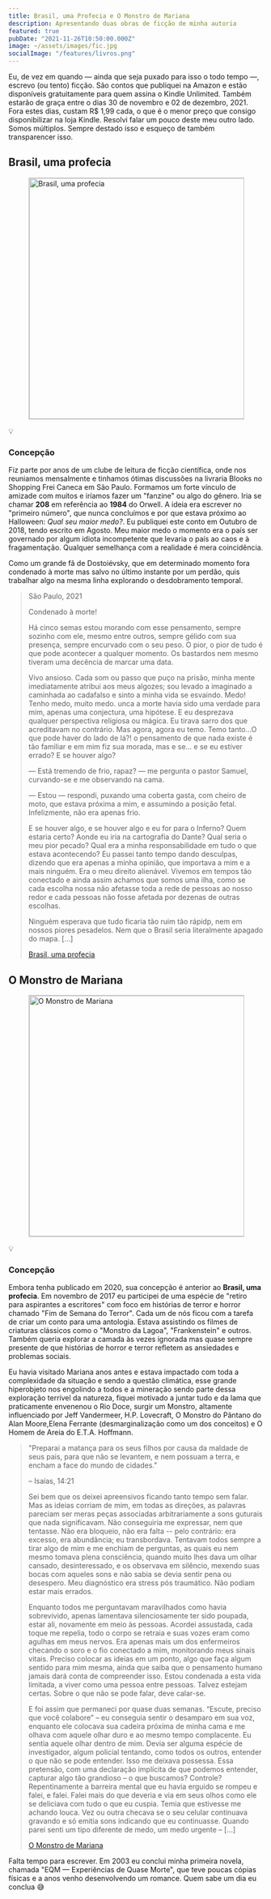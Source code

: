 ```yaml
---
title: Brasil, uma Profecia e O Monstro de Mariana
description: Apresentando duas obras de ficção de minha autoria
featured: true
pubDate: "2021-11-26T10:50:00.000Z"
image: ~/assets/images/fic.jpg
socialImage: "/features/livros.png"
---
```


<p class="lead">Eu, de vez em quando — ainda que seja puxado para isso o todo tempo —, escrevo (ou tento) ficção. São contos que publiquei na Amazon e estão disponíveis gratuitamente para quem assina o Kindle Unlimited. Também estarão de graça entre o dias 30 de novembro e 02 de dezembro, 2021. Fora estes dias, custam R$ 1,99 cada, o que é o menor preço que consigo disponibilizar na loja Kindle. Resolvi falar um pouco deste meu outro lado. Somos múltiplos. Sempre destado isso e esqueço de também transparencer isso.</p>

## Brasil, uma profecia

<figure class="extend">
    <img src="/assets/profecia.jpeg" width="752" height="475" alt="Brasil, uma profecia" style="border: 1px solid #BBB" />
</figure>

<section class="callout">
  <div class="callout__icon"><span role="img" aria-label="Ideia">💡</span></div>
  <article class="callout__content">
    <h3>Concepção</h3>
    <p>Fiz parte por anos de um clube de leitura de ficção científica, onde nos reuniamos mensalmente e tinhamos ótimas discussões na livraria Blooks no Shopping Frei Caneca em São Paulo. Formamos um forte vínculo de amizade com muitos e iríamos fazer um "fanzine" ou algo do gênero. Iria se chamar <b>208</b> em referência ao <b>1984</b> do Orwell. A ideia era escrever no "primeiro número", que nunca concluímos e por que estava próximo ao Halloween: <em>Qual seu maior medo?</em>. Eu publiquei este conto em Outubro de 2018, tendo escrito em Agosto. Meu maior medo o momento era o país ser governado por algum idiota incompetente que levaria o país ao caos e à fragamentação. Qualquer semelhança com a realidade é mera coincidência.</p>
    <p>Como um grande fã de Dostoiévsky, que em determinado momento fora condenado à morte mas salvo no último instante por um perdão, quis trabalhar algo na mesma linha explorando o desdobramento temporal.</p>
  </article>
</section>

> <footer>São Paulo, 2021</footer>
> 
> Condenado à morte!
> 
> Há cinco semas estou morando com esse pensamento, sempre sozinho com ele, mesmo entre outros, sempre gélido com sua presença, sempre encurvado com o seu peso. O pior, o pior de tudo é que pode acontecer a qualquer momento. Os bastardos nem mesmo tiveram uma decência de marcar uma data.
> 
> Vivo ansioso. Cada som ou passo que puço na prisão, minha mente imediatamente atribui aos meus algozes; sou levado a imaginado a caminhada ao cadafalso e sinto a minha vida se esvaindo. Medo! Tenho medo, muito medo. unca a morte havia sido uma verdade para mim, apenas uma conjectura, uma hipótese. E eu desprezava qualquer perspectiva religiosa ou mágica. Eu tirava sarro dos que acreditavam no contrário. Mas agora, agora eu temo. Temo tanto...O que pode haver do lado de lá?! o pensamento de que nada existe é tão familiar e em mim fiz sua morada, mas e se... e se eu estiver errado? E se houver algo?
> 
> — Está tremendo de frio, rapaz? — me pergunta o pastor Samuel, curvando-se e me observando na cama.
> 
> — Estou — respondi, puxando uma coberta gasta, com cheiro de moto, que estava próxima a mim, e assumindo a posição fetal. Infelizmente, não era apenas frio.
> 
> E se houver algo, e se houver algo e eu for para o Inferno? Quem estaria certo? Aonde eu iria na cartografia do Dante? Qual seria o meu pior pecado? Qual era a minha responsabilidade em tudo o que estava acontecendo? Eu passei tanto tempo dando desculpas, dizendo que era apenas a minha opinião, que importava a mim e a mais ninguém. Era o meu direito alienável. Vivemos em tempos tão conectado e ainda assim achamos que somos uma ilha, como se cada escolha nossa não afetasse toda a rede de pessoas ao nosso redor e cada pessoas não fosse afetada por dezenas de outras escolhas.
> 
> Ninguém esperava que tudo ficaria tão ruim tão rápidp, nem em nossos piores pesadelos. Nem que o Brasil seria literalmente apagado do mapa. [...]
> 
> <footer><a href="https://amzn.to/3CV6w1m" title="Brasil, uma profecia">Brasil, uma profecia</a></footer>

## O Monstro de Mariana

<figure class="extend">
    <img src="/assets/pttrn-min.jpg" width="752" height="475" alt="O Monstro de Mariana" style="border: 1px solid #BBB" />
</figure>

<section class="callout">
  <div class="callout__icon"><span role="img" aria-label="Ideia">💡</span></div>
  <article class="callout__content">
    <h3>Concepção</h3>
    <p>Embora tenha publicado em 2020, sua concepção é anterior ao <b>Brasil, uma profecia</b>. Em novembro de 2017 eu participei de uma espécie de "retiro para aspirantes a escritores" com foco em histórias de terror e horror chamado "Fim de Semana do Terror". Cada um de nós ficou com a tarefa de criar um conto para uma antologia. Estava assistindo os filmes de criaturas clássicos como o "Monstro da Lagoa", "Frankenstein" e outros. Também queria explorar a camada às vezes ignorada mas quase sempre presente de que histórias de horror e terror refletem as ansiedades e problemas sociais.</p>
    <p>Eu havia visitado Mariana anos antes e estava impactado com toda a complexidade da situação e sendo a questão climática, esse grande hiperobjeto nos engolindo a todos e a mineração sendo parte dessa exploração terrível da natureza, fiquei motivado a juntar tudo e da lama que praticamente envenenou o Rio Doce, surgir um Monstro, altamente influenciado por Jeff Vandermeer, H.P. Lovecraft, O Monstro do Pântano do Alan Moore,Elena Ferrante (desmarginalização como um dos conceitos) e O Homem de Areia do E.T.A. Hoffmann.</p>
  </article>
</section>

> "Preparai a matança para os seus filhos por causa da maldade de seus pais, para que não se levantem, e nem possuam a terra, e encham a face do mundo de cidades."
> <footer>– Isaías, 14:21</footer>
> 
> Sei bem que os deixei apreensivos ficando tanto tempo sem falar. Mas as ideias corriam de mim, em todas as direções, as palavras pareciam ser meras peças associadas arbitrariamente a sons guturais que nada significavam. Não conseguiria me expressar, nem que tentasse. Não era bloqueio, não era falta -- pelo contrário: era excesso, era abundância; eu transbordava. Tentavam todos sempre a tirar algo de mim e me enchiam de perguntas, as quais eu nem mesmo tomava plena consciência, quando muito lhes dava um olhar cansado, desinteressado, e os observava em silêncio, mexendo suas bocas com aqueles sons e não sabia se devia sentir pena ou desespero.  Meu diagnóstico era stress pós traumático. Não podiam estar mais errados.
> 
> Enquanto todos me perguntavam maravilhados como havia sobrevivido, apenas lamentava silenciosamente ter sido poupada, estar ali, novamente em meio às pessoas. Acordei assustada, cada toque me repelia, todo o corpo se retraia e suas vozes eram como agulhas em meus nervos. Era apenas mais um dos enfermeiros checando o soro e o fio conectado a mim, monitorando meus sinais vitais. Preciso colocar as ideias em um ponto, algo que faça algum sentido para mim mesma, ainda que saiba que o pensamento humano jamais dará conta de compreender isso. Estou condenada a esta vida limitada, a viver como uma pessoa entre pessoas. Talvez estejam certas. Sobre o que não se pode falar, deve calar-se.
> 
> E foi assim que permaneci por quase duas semanas. “Escute, preciso que você colabore” – eu conseguia sentir o desamparo em sua voz, enquanto ele colocava sua cadeira próxima de minha cama e me olhava com aquele olhar duro e ao mesmo tempo complacente. Eu sentia aquele olhar dentro de mim. Devia ser alguma espécie de investigador, algum policial tentando, como todos os outros, entender o que não se pode entender. Isso me deixava possessa. Essa pretensão, com uma declaração implícita de que podemos entender, capturar algo tão grandioso – o que buscamos? Controle? Repentinamente a barreira mental que eu havia erguido se rompeu e falei, e falei. Falei mais do que deveria e via em seus olhos como ele se deliciava com tudo o que eu cuspia. Temia que estivesse me achando louca. Vez ou outra checava se o seu celular continuava gravando e só emitia sons indicando que eu continuasse. Quando parei senti um tipo diferente de medo, um medo urgente – [...]
> 
> <footer><a href="https://amzn.to/3HWXODt" title="O Monstro de Mariana">O Monstro de Mariana</a></footer>

Falta tempo para escrever. Em 2003 eu conclui minha primeira novela, chamada "EQM — Experiências de Quase Morte", que teve poucas cópias físicas e a anos venho desenvolvendo um romance. Quem sabe um dia eu conclua 😅